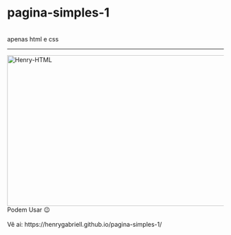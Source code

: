 # pagina-simples-1
<br>
apenas html e css
<hr>
<img align="center" alt="Henry-HTML" height="350" width="700" src="https://user-images.githubusercontent.com/96191361/147854284-fa89c375-1859-461d-9415-88a32c69a36b.png">
Podem Usar 😉 
<br>
<br>
Vê ai:
https://henrygabriell.github.io/pagina-simples-1/

